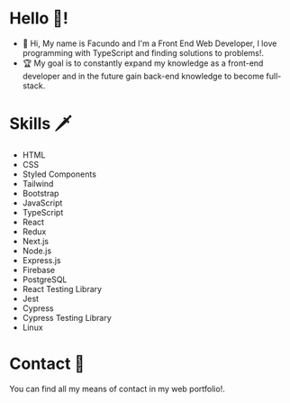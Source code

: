 # Hello 👋!

- 👋 Hi, My name is Facundo and I'm a Front End Web Developer, I love programming with TypeScript and finding solutions to problems!.
- 🏆 My goal is to constantly expand my knowledge as a front-end developer and in the future gain back-end knowledge to become full-stack.


# Skills 🗡

- HTML
- CSS
- Styled Components
- Tailwind
- Bootstrap
- JavaScript
- TypeScript
- React
- Redux
- Next.js
- Node.js
- Express.js
- Firebase
- PostgreSQL
- React Testing Library 
- Jest 
- Cypress
- Cypress Testing Library
- Linux

# Contact 📩

You can find all my means of contact in my web portfolio!.

<!---
NaranjoF/NaranjoF is a ✨ special ✨ repository because its `README.md` (this file) appears on your GitHub profile.
You can click the Preview link to take a look at your changes.
--->
